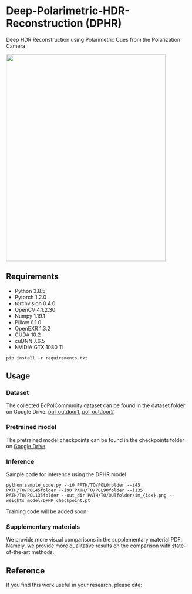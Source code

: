 # Deep-Polarimetric-HDR-Reconstruction (DPHR)
Deep HDR Reconstruction using Polarimetric Cues from the Polarization Camera

<img src="https://user-images.githubusercontent.com/38761535/117682791-ac4b4680-b170-11eb-8a4b-5fa8c6ae117a.png" width="434" height="562">




## Requirements
* Python 3.8.5
* Pytorch 1.2.0
* torchvision 0.4.0
* OpenCV 4.1.2.30
* Numpy 1.19.1
* Pillow 6.1.0
* OpenEXR 1.3.2
* CUDA 10.2
* cuDNN 7.6.5
* NVIDIA GTX 1080 TI

```
pip install -r requirements.txt
```

## Usage
### Dataset
The collected EdPolCommunity dataset can be found in the dataset folder on Google Drive: [pol_outdoor1](https://drive.google.com/file/d/18nhczTSCFMB4_oUZZzyF_kHhqNCt8MGs/view?usp=sharing), [pol_outdoor2](https://drive.google.com/file/d/1za16n_CeqPrNUAkFdxjT2Hf_bTB3cthi/view?usp=sharing)

### Pretrained model
The pretrained model checkpoints can be found in the checkpoints folder on [Google Drive](https://drive.google.com/file/d/13RZGW3BnX4O5liuYHMHBdYt9srewLMlS/view?usp=sharing)

### Inference
Sample code for inference using the DPHR model
```
python sample_code.py --i0 PATH/TO/POL0folder --i45 PATH/TO/POL45folder --i90 PATH/TO/POL90folder --i135 PATH/TO/POL135folder --out_dir PATH/TO/OUTfolder/im_{idx}.png --weights model/DPHR_checkpoint.pt 
```
Training code will be added soon.

### Supplementary materials
We provide more visual comparisons in the supplementary material PDF. Namely, we provide more qualitative results on the comparison with state-of-the-art methods.

## Reference
If you find this work useful in your research, please cite:
